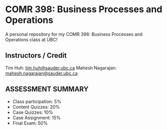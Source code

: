 # COMR 398: Business Processes and Operations

A personal repository for my COMR 398: Business Processes and Operations class at UBC!

## Instructors / Credit

Tim Huh: tim.huh@sauder.ubc.ca
Mahesh Nagarajan: mahesh.nagarajan@sauder.ubc.ca

## ASSESSMENT SUMMARY

* Class participation: 5%
* Content Quizzes: 20%
* Case Quizzes: 10%
* Case Assignment: 15%
* Final Exam: 50% 
